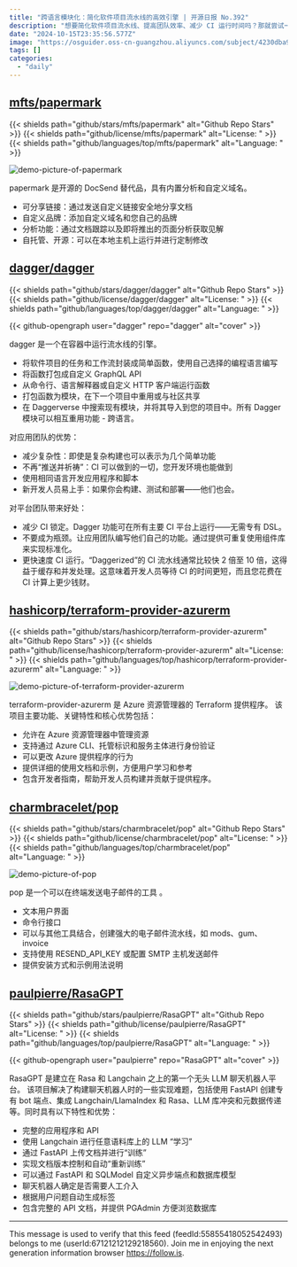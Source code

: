 ```yaml
---
title: "跨语言模块化：简化软件项目流水线的高效引擎 | 开源日报 No.392"
description: "想要简化软件项目流水线、提高团队效率、减少 CI 运行时间吗？那就尝试一下 dagger 吧！dagger 是一个强大的引擎，可以将项目任务封装成简单函数，实现自定义 GraphQL API，让 CI 变得更高效，让团队更易上手，让 CI 运行更快速！"
date: "2024-10-15T23:35:56.577Z"
image: "https://osguider.oss-cn-guangzhou.aliyuncs.com/subject/4230dba946641b5f27ce41c5b233189e.png"
tags: []
categories:
  - "daily"
---
```


## [mfts/papermark](https://github.com/mfts/papermark)

{{< shields path="github/stars/mfts/papermark" alt="Github Repo Stars" >}} {{< shields path="github/license/mfts/papermark" alt="License: " >}} {{< shields path="github/languages/top/mfts/papermark" alt="Language: " >}}

![demo-picture-of-papermark](https://static.osguider.com/subject/github/mfts/papermark/2ae51faa50160d60c4129164c6961936.gif)

papermark 是开源的 DocSend 替代品，具有内置分析和自定义域名。

- 可分享链接：通过发送自定义链接安全地分享文档
- 自定义品牌：添加自定义域名和您自己的品牌
- 分析功能：通过文档跟踪以及即将推出的页面分析获取见解
- 自托管、开源：可以在本地主机上运行并进行定制修改
  
## [dagger/dagger](https://github.com/dagger/dagger)

{{< shields path="github/stars/dagger/dagger" alt="Github Repo Stars" >}} {{< shields path="github/license/dagger/dagger" alt="License: " >}} {{< shields path="github/languages/top/dagger/dagger" alt="Language: " >}}

{{< github-opengraph user="dagger" repo="dagger" alt="cover" >}}

dagger 是一个在容器中运行流水线的引擎。

- 将软件项目的任务和工作流封装成简单函数，使用自己选择的编程语言编写
- 将函数打包成自定义 GraphQL API
- 从命令行、语言解释器或自定义 HTTP 客户端运行函数
- 打包函数为模块，在下一个项目中重用或与社区共享
- 在 Daggerverse 中搜索现有模块，并将其导入到您的项目中。所有 Dagger 模块可以相互重用功能 - 跨语言。

对应用团队的优势：

- 减少复杂性：即使是复杂构建也可以表示为几个简单功能
- 不再“推送并祈祷”：CI 可以做到的一切，您开发环境也能做到
- 使用相同语言开发应用程序和脚本
- 新开发人员易上手：如果你会构建、测试和部署——他们也会。

对平台团队带来好处：

- 减少 CI 锁定。Dagger 功能可在所有主要 CI 平台上运行——无需专有 DSL。
- 不要成为瓶颈。让应用团队编写他们自己的功能。通过提供可重复使用组件库来实现标准化。
- 更快速度 CI 运行。“Daggerized”的 CI 流水线通常比较快 2 倍至 10 倍，这得益于缓存和并发处理。这意味着开发人员等待 CI 的时间更短，而且您花费在 CI 计算上更少钱财。
  
## [hashicorp/terraform-provider-azurerm](https://github.com/hashicorp/terraform-provider-azurerm)

{{< shields path="github/stars/hashicorp/terraform-provider-azurerm" alt="Github Repo Stars" >}} {{< shields path="github/license/hashicorp/terraform-provider-azurerm" alt="License: " >}} {{< shields path="github/languages/top/hashicorp/terraform-provider-azurerm" alt="Language: " >}}

![demo-picture-of-terraform-provider-azurerm](https://static.osguider.com/subject/github/hashicorp/terraform-provider-azurerm/91381e892d3e9d711546a4a08af14d57.png)

terraform-provider-azurerm 是 Azure 资源管理器的 Terraform 提供程序。
该项目主要功能、关键特性和核心优势包括：

- 允许在 Azure 资源管理器中管理资源
- 支持通过 Azure CLI、托管标识和服务主体进行身份验证
- 可以更改 Azure 提供程序的行为
- 提供详细的使用文档和示例，方便用户学习和参考
- 包含开发者指南，帮助开发人员构建并贡献于提供程序。
  
## [charmbracelet/pop](https://github.com/charmbracelet/pop)

{{< shields path="github/stars/charmbracelet/pop" alt="Github Repo Stars" >}} {{< shields path="github/license/charmbracelet/pop" alt="License: " >}} {{< shields path="github/languages/top/charmbracelet/pop" alt="Language: " >}}

![demo-picture-of-pop](https://static.osguider.com/subject/github/charmbracelet/pop/1fea404ea8dfae60e1b74e8eb2df55d8.png)

pop 是一个可以在终端发送电子邮件的工具 。

- 文本用户界面
- 命令行接口
- 可以与其他工具结合，创建强大的电子邮件流水线，如 mods、gum、invoice
- 支持使用 RESEND_API_KEY 或配置 SMTP 主机发送邮件
- 提供安装方式和示例用法说明
  
## [paulpierre/RasaGPT](https://github.com/paulpierre/RasaGPT)

{{< shields path="github/stars/paulpierre/RasaGPT" alt="Github Repo Stars" >}} {{< shields path="github/license/paulpierre/RasaGPT" alt="License: " >}} {{< shields path="github/languages/top/paulpierre/RasaGPT" alt="Language: " >}}

{{< github-opengraph user="paulpierre" repo="RasaGPT" alt="cover" >}}

RasaGPT 是建立在 Rasa 和 Langchain 之上的第一个无头 LLM 聊天机器人平台。
该项目解决了构建聊天机器人时的一些实现难题，包括使用 FastAPI 创建专有 bot 端点、集成 Langchain/LlamaIndex 和 Rasa、LLM 库冲突和元数据传递等。同时具有以下特性和优势：

- 完整的应用程序和 API
- 使用 Langchain 进行任意语料库上的 LLM “学习”
- 通过 FastAPI 上传文档并进行“训练”
- 实现文档版本控制和自动“重新训练”
- 可以通过 FastAPI 和 SQLModel 自定义异步端点和数据库模型
- 聊天机器人确定是否需要人工介入
- 根据用户问题自动生成标签
- 包含完整的 API 文档，并提供 PGAdmin 方便浏览数据库
  
---

This message is used to verify that this feed (feedId:55855418052542493) belongs to me (userId:67121212129218560). Join me in enjoying the next generation information browser https://follow.is.
